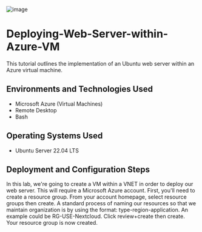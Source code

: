 ![image](https://github.com/user-attachments/assets/fc3d930c-5797-47f0-a08a-9358c480a389)
# Deploying-Web-Server-within-Azure-VM
This tutorial outlines the implementation of an Ubuntu web server within an Azure virtual machine.
## Environments and Technologies Used
+ Microsoft Azure (Virtual Machines)
+ Remote Desktop
+ Bash
## Operating Systems Used
+ Ubuntu Server 22.04 LTS
## Deployment and Configuration Steps
In this lab, we're going to create a VM within a VNET in order to deploy our web server. This will require a Microsoft Azure account. First, you'll need to create a resource group. From your account homepage, select resource groups then create. A standard process of naming our resources so that we maintain organization is by using the format: type-region-application. An example could be RG-USE-Nextcloud. Click review+create then create. Your resource group is now created.
